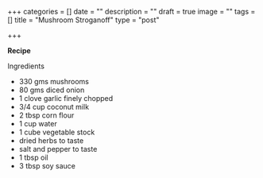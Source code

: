 +++
categories = []
date = ""
description = ""
draft = true
image = ""
tags = []
title = "Mushroom Stroganoff"
type = "post"

+++

**Recipe**

Ingredients 

* 330 gms mushrooms 
* 80 gms diced onion 
* 1 clove garlic finely chopped
* 3/4 cup coconut milk
* 2 tbsp corn flour 
* 1 cup water 
* 1 cube vegetable stock 
* dried herbs to taste 
* salt and pepper to taste 
* 1 tbsp oil 
* 3 tbsp soy sauce 